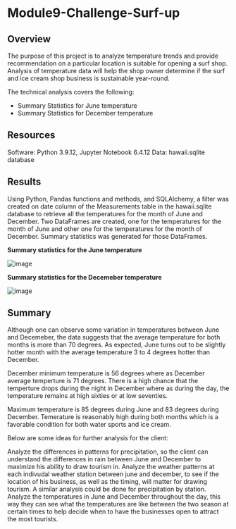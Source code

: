 # Module9-Challenge-Surf-up

## Overview
The purpose of this project is to analyze temperature trends and provide recommendation on a particular location is suitable for opening a surf shop. Analysis of temperature data will help the shop owner determine if the surf and ice cream shop business is sustainable year-round.

The technical analysis covers the following:
- Summary Statistics for June temperature
- Summary Statistics for December temperature

## Resources
Software: Python 3.9.12, Jupyter Notebook 6.4.12
Data: hawaii.sqlite database

## Results
Using Python, Pandas functions and methods, and SQLAlchemy, a filter was created on date column of the Measurements table in the hawaii.sqlite database to retrieve all the temperatures for the month of June and December. Two DataFrames are created, one for the temperatures for the month of June and other one for the temperatures for the month of December. Summary statistics was generated for those DataFrames.

**Summary statistics for the June temperature**

![image](https://user-images.githubusercontent.com/31812730/197445098-7dd997a3-ce72-4d51-8f5e-5d11bc61d4d6.png)

**Summary statistics for the Decemeber temperature**

![image](https://user-images.githubusercontent.com/31812730/197445243-4555b7d1-fb02-408c-8539-2daf369d9c01.png)

## Summary
Although one can observe some variation in temperatures between June and Decemeber, the data suggests that the average temperature for both months is more than 70 degrees. As expected, June turns out to be slightly hotter month with the average temperature 3 to 4 degrees hotter than December. 

December minimum temperature is 56 degrees where as December average temperture is 71 degrees. There is a high chance that the temperture drops during the night in December where as during the day, the temperature remains at high sixties or at low seventies.

Maximum temperature is 85 degrees during June and 83 degrees during December. Temerature is reasonably high during both months which is a favorable condition for both water sports and ice cream.

Below are some ideas for further analysis for the client:

Analyze the differences in patterns for precipitation, so the client can understand the differences in rain between June and December to maximize his ability to draw tourism in.
Analyze the weather patterns at each indivudal weather station between june and december, to see if the location of his business, as well as the timing, will matter for drawing tourism. A similar analysis could be done for precipitation by station.
Analyze the temperatures in June and December throughout the day, this way they can see what the temperatures are like between the two season at certain times to help decide when to have the businesses open to attract the most tourists.
